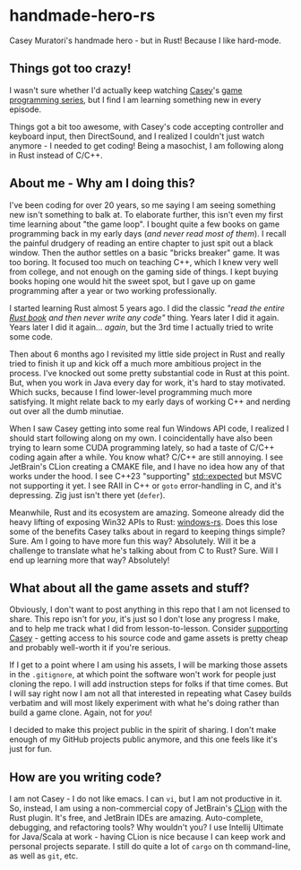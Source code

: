 # handmade-hero-rs

Casey Muratori's handmade hero - but in Rust! Because I like hard-mode.

## Things got too crazy!

I wasn't sure whether I'd actually keep watching [Casey](https://caseymuratori.com/about)'s [game programming series](https://mollyrocket.com/#handmade), but I find I am learning something new in every episode.

Things got a bit too awesome, with Casey's code accepting controller and keyboard input, then DirectSound, and I realized I couldn't just watch anymore - I needed to get coding! Being a masochist, I am following along in Rust instead of C/C++.

## About me - Why am I doing this?

I've been coding for over 20 years, so me saying I am seeing something new isn't something to balk at. To elaborate further, this isn't even my first time learning about "the game loop". I bought quite a few books on game programming back in my early days (*and never read most of them*). I recall the painful drudgery of reading an entire chapter to just spit out a black window. Then the author settles on a basic "bricks breaker" game. It was too boring. It focused too much on teaching C++, which I knew very well from college, and not enough on the gaming side of things. I kept buying books hoping one would hit the sweet spot, but I gave up on game programming after a year or two working professionally.

I started learning Rust almost 5 years ago. I did the classic *"read the entire [Rust book](https://doc.rust-lang.org/stable/book/) and then never write any code"* thing. Years later I did it again. Years later I did it again... *again*, but the 3rd time I actually tried to write some code.

Then about 6 months ago I revisited my little side project in Rust and really tried to finish it up and kick off a much more ambitious project in the process. I've knocked out some pretty substantial code in Rust at this point. But, when you work in Java every day for work, it's hard to stay motivated. Which sucks, because I find lower-level programming much more satisfying. It might relate back to my early days of working C++ and nerding out over all the dumb minutiae.

When I saw Casey getting into some real fun Windows API code, I realized I should start following along on my own. I coincidentally have also been trying to learn some CUDA programming lately, so had a taste of C/C++ coding again after a while. You know what? C/C++ are still annoying. I see JetBrain's CLion creating a CMAKE file, and I have no idea how any of that works under the hood. I see C++23 "supporting" [std::expected](https://en.cppreference.com/w/cpp/utility/expected.html) but MSVC not supporting it yet. I see RAII in C++ or `goto` error-handling in C, and it's depressing. Zig just isn't there yet (`defer`).

Meanwhile, Rust and its ecosystem are amazing. Someone already did the heavy lifting of exposing Win32 APIs to Rust: [windows-rs](https://github.com/microsoft/windows-rs). Does this lose some of the benefits Casey talks about in regard to keeping things simple? Sure. Am I going to have more fun this way? Absolutely. Will it be a challenge to translate what he's talking about from C to Rust? Sure. Will I end up learning more that way? Absolutely!

## What about all the game assets and stuff?

Obviously, I don't want to post anything in this repo that I am not licensed to share. This repo isn't for *you*, it's just so I don't lose any progress I make, and to help me track what I did from lesson-to-lesson. Consider [supporting Casey](https://mollyrocket.com/#handmade) - getting access to his source code and game assets is pretty cheap and probably well-worth it if you're serious.

If I get to a point where I am using his assets, I will be marking those assets in the `.gitignore`, at which point the software won't work for people just cloning the repo. I will add instruction steps for folks if that time comes. But I will say right now I am not all that interested in repeating what Casey builds verbatim and will most likely experiment with what he's doing rather than build a game clone. Again, not for *you*!

I decided to make this project public in the spirit of sharing. I don't make enough of my GitHub projects public anymore, and this one feels like it's just for fun.

## How are you writing code?

I am not Casey - I do not like emacs. I can `vi`, but I am not productive in it. So, instead, I am using a non-commercial copy of JetBrain's [CLion](https://www.jetbrains.com/clion/) with the Rust plugin. It's free, and JetBrain IDEs are amazing. Auto-complete, debugging, and refactoring tools? Why wouldn't you? I use Intellij Ultimate for Java/Scala at work - having CLion is nice because I can keep work and personal projects separate. I still do quite a lot of `cargo` on th command-line, as well as `git`, etc.